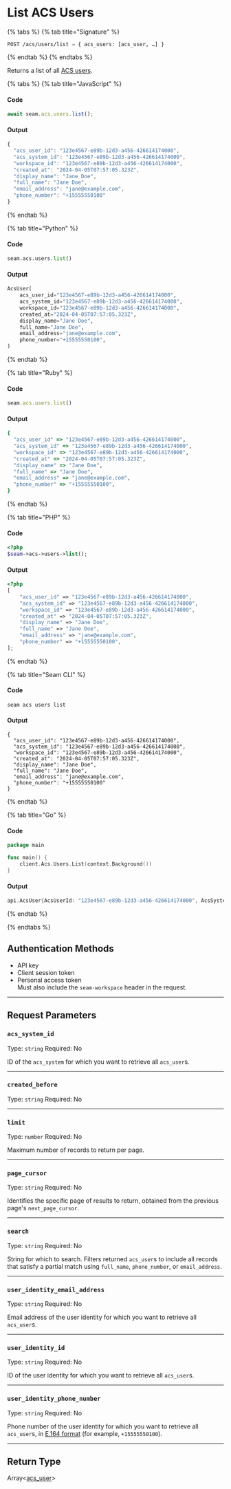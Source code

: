 # List ACS Users

{% tabs %}
{% tab title="Signature" %}
```
POST /acs/users/list ⇒ { acs_users: [acs_user, …] }
```
{% endtab %}
{% endtabs %}

Returns a list of all [ACS users](https://docs.seam.co/latest/capability-guides/access-systems/user-management).

{% tabs %}
{% tab title="JavaScript" %}
#### Code

```javascript
await seam.acs.users.list();
```

#### Output

```javascript
{
  "acs_user_id": "123e4567-e89b-12d3-a456-426614174000",
  "acs_system_id": "123e4567-e89b-12d3-a456-426614174000",
  "workspace_id": "123e4567-e89b-12d3-a456-426614174000",
  "created_at": "2024-04-05T07:57:05.323Z",
  "display_name": "Jane Doe",
  "full_name": "Jane Doe",
  "email_address": "jane@example.com",
  "phone_number": "+15555550100"
}
```
{% endtab %}

{% tab title="Python" %}
#### Code

```python
seam.acs.users.list()
```

#### Output

```python
AcsUser(
    acs_user_id="123e4567-e89b-12d3-a456-426614174000",
    acs_system_id="123e4567-e89b-12d3-a456-426614174000",
    workspace_id="123e4567-e89b-12d3-a456-426614174000",
    created_at="2024-04-05T07:57:05.323Z",
    display_name="Jane Doe",
    full_name="Jane Doe",
    email_address="jane@example.com",
    phone_number="+15555550100",
)
```
{% endtab %}

{% tab title="Ruby" %}
#### Code

```ruby
seam.acs.users.list()
```

#### Output

```ruby
{
  "acs_user_id" => "123e4567-e89b-12d3-a456-426614174000",
  "acs_system_id" => "123e4567-e89b-12d3-a456-426614174000",
  "workspace_id" => "123e4567-e89b-12d3-a456-426614174000",
  "created_at" => "2024-04-05T07:57:05.323Z",
  "display_name" => "Jane Doe",
  "full_name" => "Jane Doe",
  "email_address" => "jane@example.com",
  "phone_number" => "+15555550100",
}
```
{% endtab %}

{% tab title="PHP" %}
#### Code

```php
<?php
$seam->acs->users->list();
```

#### Output

```php
<?php
[
    "acs_user_id" => "123e4567-e89b-12d3-a456-426614174000",
    "acs_system_id" => "123e4567-e89b-12d3-a456-426614174000",
    "workspace_id" => "123e4567-e89b-12d3-a456-426614174000",
    "created_at" => "2024-04-05T07:57:05.323Z",
    "display_name" => "Jane Doe",
    "full_name" => "Jane Doe",
    "email_address" => "jane@example.com",
    "phone_number" => "+15555550100",
];
```
{% endtab %}

{% tab title="Seam CLI" %}
#### Code

```seam_cli
seam acs users list
```

#### Output

```seam_cli
{
  "acs_user_id": "123e4567-e89b-12d3-a456-426614174000",
  "acs_system_id": "123e4567-e89b-12d3-a456-426614174000",
  "workspace_id": "123e4567-e89b-12d3-a456-426614174000",
  "created_at": "2024-04-05T07:57:05.323Z",
  "display_name": "Jane Doe",
  "full_name": "Jane Doe",
  "email_address": "jane@example.com",
  "phone_number": "+15555550100"
}
```
{% endtab %}

{% tab title="Go" %}
#### Code

```go
package main

func main() {
	client.Acs.Users.List(context.Background())
}
```

#### Output

```go
api.AcsUser{AcsUserId: "123e4567-e89b-12d3-a456-426614174000", AcsSystemId: "123e4567-e89b-12d3-a456-426614174000", WorkspaceId: "123e4567-e89b-12d3-a456-426614174000", CreatedAt: "2024-04-05T07:57:05.323Z", DisplayName: "Jane Doe", FullName: "Jane Doe", EmailAddress: "jane@example.com", PhoneNumber: "+15555550100"}
```
{% endtab %}

{% endtabs %}

## Authentication Methods

- API key
- Client session token
- Personal access token
  <br>Must also include the `seam-workspace` header in the request.

---

## Request Parameters

### `acs_system_id`

Type: `string`
Required: No

ID of the `acs_system` for which you want to retrieve all `acs_user`s.

---

### `created_before`

Type: `string`
Required: No

***

### `limit`

Type: `number`
Required: No

Maximum number of records to return per page.

---

### `page_cursor`

Type: `string`
Required: No

Identifies the specific page of results to return, obtained from the previous page's `next_page_cursor`.

---

### `search`

Type: `string`
Required: No

String for which to search. Filters returned `acs_user`s to include all records that satisfy a partial match using `full_name`, `phone_number`, or `email_address`.

---

### `user_identity_email_address`

Type: `string`
Required: No

Email address of the user identity for which you want to retrieve all `acs_user`s.

---

### `user_identity_id`

Type: `string`
Required: No

ID of the user identity for which you want to retrieve all `acs_user`s.

---

### `user_identity_phone_number`

Type: `string`
Required: No

Phone number of the user identity for which you want to retrieve all `acs_user`s, in [E.164 format](https://www.itu.int/rec/T-REC-E.164/en) (for example, `+15555550100`).

---


## Return Type

Array<[acs\_user](./)>
